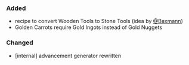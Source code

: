 ### Added

- recipe to convert Wooden Tools to Stone Tools (idea by [@Baxmann](https://www.planetminecraft.com/member/baxmann/))
- Golden Carrots require Gold Ingots instead of Gold Nuggets

### Changed

- [internal] advancement generator rewritten
